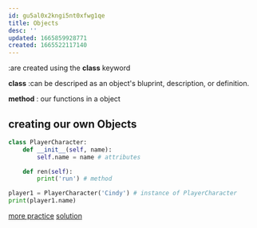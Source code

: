 ```yaml
---
id: gu5al0x2kngi5nt0xfwg1qe
title: Objects
desc: ''
updated: 1665859928771
created: 1665522117140
---
```

:are created using the **class** keyword

**class**
:can be descriped as an object's bluprint, description, or definition.

**method** 
: our functions in a object


## creating our own Objects
```python
class PlayerCharacter:
    def __init__(self, name):
        self.name = name # attributes

    def ren(self): 
        print('run') # method

player1 = PlayerCharacter('Cindy') # instance of PlayerCharacter
print(player1.name)
```

[more practice](https://replit.com/@aneagoie/OOP-Exercise-Cat)
[solution](https://repl.it/@aneagoie/OOP-Exercise-Cat-1)